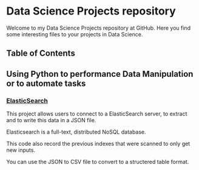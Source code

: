 # Data Science Projects repository
Welcome to my Data Science Projects repository at GitHub. Here you find some interesting files to your projects in Data Science.


## Table of Contents

## Using Python to performance Data Manipulation or to automate tasks

### [ElasticSearch](https://github.com/rvalins/Data-Science-projects/blob/master/elasticsearch)
This project allows users to connect to a ElasticSearch server, to extract and to write this data in a JSON file.

Elasticsearch is a full-text, distributed NoSQL database.

This code also record the previous indexes that were scanned to only get new inputs.

You can use the JSON to CSV file to convert to a structered table format.
